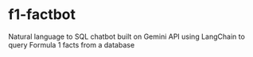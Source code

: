 # f1-factbot
Natural language to SQL chatbot built on Gemini API using LangChain to query Formula 1 facts from a database
